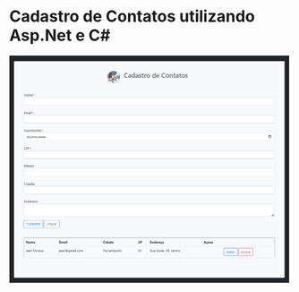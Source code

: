 # Cadastro de Contatos utilizando Asp.Net e C#

<img src="https://github.com/jeanmoissa/asp.net_csharp_cadastro_de_contatos/blob/main/Captura.png" width="500px" />
